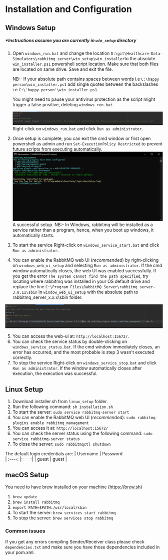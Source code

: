 # Installation and Configuration

## Windows Setup
##### *Instructions assume you are currently in `win_setup` directory 
1. Open `windows_run.bat` and change the location 
   `D:\git\Healthcare-Data-Simulators\rabbitmq_server\win_setup\win_installer`to the absolute `win_installer.ps1`
   powershell script
   location. Make sure that both files are located on same drive. Save and exit the file.
   
   NB:- If your absolute path contains spaces between words i.e `C:\happy person\win_installer.ps1` add single quotes between the backslashes i.e `C:\'happy person'\win_installer.ps1`.
   
   You might need to pause your antivirus protection as the script might trigger a false positive, deleting `windows_run.bat`.
   

   ![img_1.png](img_1.png)
   Right-click on `windows_run.bat` and click `Run as administrator`.
2. Once setup is complete, you can exit the cmd window or first open powershell as admin and run `Set-ExecutionPolicy Restricted` to prevent future scripts
   from executing automatically.![img.png](images/img.png) A successful setup. NB:- In Windows, rabbitmq will be installed as a service rather than a program, hence, when you boot up windows, it automatically starts.
3. To start the service Right-click on `windows_service_start.bat` and click `Run as administrator`.
4. You can enable the RabbitMQ web UI (*recommended*) by right-clicking on `windows_web_ui_setup` and
   selecting `Run as administrator`.
   If the cmd window automatically closes, the web UI was enabled successfully. If you get the error
   `The system cannot find the path specified`, try locating where rabbitmq was installed in your OS
   default drive and replace the line
   `C:\Program Files\RabbitMQ Server\rabbitmq_server-3.8.11\sbin`
   in `window_web_ui_setup` with the absolute path to rabbitmq_server_x.x.x\sbin folder.
   
![img_2.png](images/img_2.png)

5. You can access the web-ui at: `http://localhost:15672/`.
6. You can check the service status by double-clicking on `windows_service_status.bat`.
   If the cmd window immediately closes, an error has occurred, and the most probable is step 3 wasn't
   executed correctly.
7. To stop the service Right-click on `windows_service_stop.bat` and click `Run as administrator`. If
the window automatically closes after execution, the execution was successful.

## Linux Setup

1. Download installer.sh from `linux_setup` folder.
2. Run the following command: `sh installation.sh`
3. To start the server: `sudo service rabbitmq-server start`
4. You can enable the RabbitMQ web UI (*recommended*): `sudo rabbitmq-plugins enable rabbitmq_management`
5. You can access it at: `http://localhost:15672/`
6. You can check the server status using the following command: `sudo service rabbitmq-server status`
7. To close the server: `sudo rabbitmqctl shutdown`


The default login credentials are:
| Username | Password         
| :----: |:----:|
| guest | guest |

## macOS Setup
You need to have brew installed on your machine (https://brew.sh)
1. `brew update`
2. `brew install rabbitmq`
3. `export PATH=$PATH:/usr/local/sbin`
4. To start the server: `brew services start rabbitmq`
5. To stop the server: `brew services stop rabbitmq`




### Common issues
If you get any errors compiling Sender/Receiver class please check `dependencies.txt` and make sure
you have those dependencies included in your pom.xml.

